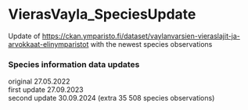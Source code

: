 # VierasVayla_SpeciesUpdate
Update of https://ckan.ymparisto.fi/dataset/vaylanvarsien-vieraslajit-ja-arvokkaat-elinymparistot with the newest species observations

### Species information data updates
original 27.05.2022  
first update 27.09.2023  
second update 30.09.2024 (extra 35 508 species observations) 

